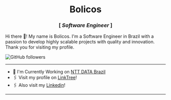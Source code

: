<div align="center" justify="center">
 
<h1>Bolicos</h1>
<h3> [  <em>Software Engineer</em>  ] </h3>

</div>

<p align="left" >
    Hi there 👋! My name is Bolicos.
I'm a Software Engineer in Brazil with a passion to develop highly scalable projects with quality and innovation.
Thank you for visiting my profile.
<br/>
</p>

<img alt="GitHub followers" src="https://img.shields.io/github/followers/bolicos?style=social" />

---

- 🔭 I'm Currently Working on [NTT DATA Brazil](https://br.nttdata.com/)
- 🖇️ Visit my profile on [LinkTree](https://linktr.ee/bolicos)!
- 🖇️ Also visit my [Linkedin](https://www.linkedin.com/in/bolicos)!

---
